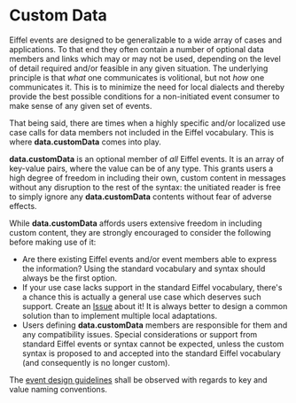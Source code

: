 <!---
   Copyright 2017 Ericsson AB.
   For a full list of individual contributors, please see the commit history.

   Licensed under the Apache License, Version 2.0 (the "License");
   you may not use this file except in compliance with the License.
   You may obtain a copy of the License at

       http://www.apache.org/licenses/LICENSE-2.0

   Unless required by applicable law or agreed to in writing, software
   distributed under the License is distributed on an "AS IS" BASIS,
   WITHOUT WARRANTIES OR CONDITIONS OF ANY KIND, either express or implied.
   See the License for the specific language governing permissions and
   limitations under the License.
--->

# Custom Data
Eiffel events are designed to be generalizable to a wide array of cases and applications. To that end they often contain a number of optional data members and links which may or may not be used, depending on the level of detail required and/or feasible in any given situation. The underlying principle is that _what_ one communicates is volitional, but not _how_ one communicates it. This is to minimize the need for local dialects and thereby provide the best possible conditions for a non-initiated event consumer to make sense of any given set of events.

That being said, there are times when a highly specific and/or localized use case calls for data members not included in the Eiffel vocabulary. This is where __data.customData__ comes into play.

__data.customData__ is an optional member of _all_ Eiffel events. It is an array of key-value pairs, where the value can be of any type. This grants users a high degree of freedom in including their own, custom content in messages without any disruption to the rest of the syntax: the unitiated reader is free to simply ignore any __data.customData__ contents without fear of adverse effects.

While __data.customData__ affords users extensive freedom in including custom content, they are strongly encouraged to consider the following before making use of it:

* Are there existing Eiffel events and/or event members able to express the information? Using the standard vocabulary and syntax should always be the first option.
* If your use case lacks support in the standard Eiffel vocabulary, there's a chance this is actually a general use case which deserves such support. Create an [Issue](https://github.com/eiffel-community/eiffel/issues) about it! It is always better to design a common solution than to implement multiple local adaptations.
* Users defining __data.customData__ members are responsible for them and any compatibility issues. Special considerations or support from standard Eiffel events or syntax cannot be expected, unless the custom syntax is proposed to and accepted into the standard Eiffel vocabulary (and consequently is no longer custom).

The [event design guidelines](../eiffel-syntax-and-usage/event-design-guidelines.md) shall be observed with regards to key and value naming conventions.
